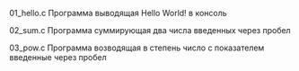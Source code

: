 01_hello.c
Программа выводящая Hello World! в консоль

02_sum.c
Программа суммирующая два числа введенных через пробел

03_pow.c
Программа возводящая в степень число с показателем введенные через пробел
